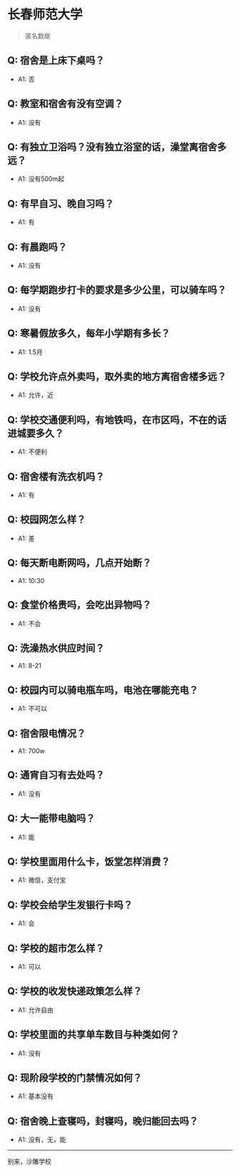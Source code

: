 # 长春师范大学
> 匿名数据
## Q: 宿舍是上床下桌吗？
- A1: 否
## Q: 教室和宿舍有没有空调？
- A1: 没有
## Q: 有独立卫浴吗？没有独立浴室的话，澡堂离宿舍多远？
- A1: 没有500m起
## Q: 有早自习、晚自习吗？
- A1: 有
## Q: 有晨跑吗？
- A1: 没有
## Q: 每学期跑步打卡的要求是多少公里，可以骑车吗？
- A1: 没有
## Q: 寒暑假放多久，每年小学期有多长？
- A1: 1.5月
## Q: 学校允许点外卖吗，取外卖的地方离宿舍楼多远？
- A1: 允许，近
## Q: 学校交通便利吗，有地铁吗，在市区吗，不在的话进城要多久？
- A1: 不便利
## Q: 宿舍楼有洗衣机吗？
- A1: 有
## Q: 校园网怎么样？
- A1: 差
## Q: 每天断电断网吗，几点开始断？
- A1: 10:30
## Q: 食堂价格贵吗，会吃出异物吗？
- A1: 不会
## Q: 洗澡热水供应时间？
- A1: 8-21
## Q: 校园内可以骑电瓶车吗，电池在哪能充电？
- A1: 不可以
## Q: 宿舍限电情况？
- A1: 700w
## Q: 通宵自习有去处吗？
- A1: 没有
## Q: 大一能带电脑吗？
- A1: 能
## Q: 学校里面用什么卡，饭堂怎样消费？
- A1: 微信，支付宝
## Q: 学校会给学生发银行卡吗？
- A1: 会
## Q: 学校的超市怎么样？
- A1: 可以
## Q: 学校的收发快递政策怎么样？
- A1: 允许自由
## Q: 学校里面的共享单车数目与种类如何？
- A1: 没有
## Q: 现阶段学校的门禁情况如何？
- A1: 基本没有
## Q: 宿舍晚上查寝吗，封寝吗，晚归能回去吗？
- A1: 没有，无，能
***
别来，沙雕学校